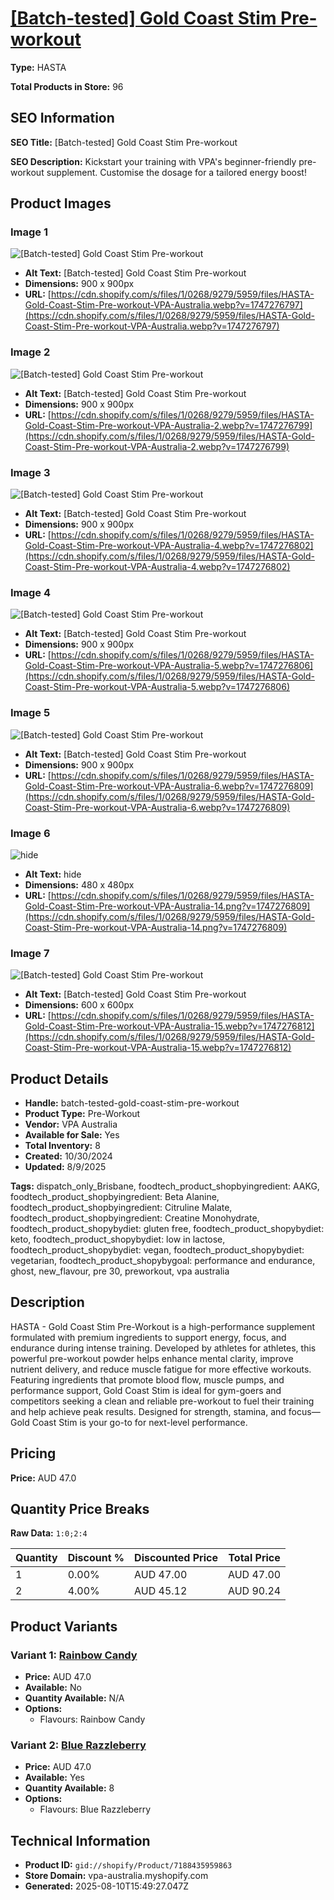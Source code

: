 # [[Batch-tested] Gold Coast Stim Pre-workout](https://vpa-australia.myshopify.com/products/batch-tested-gold-coast-stim-pre-workout)

**Type:** HASTA

**Total Products in Store:** 96

## SEO Information

**SEO Title:** [Batch-tested] Gold Coast Stim Pre-workout

**SEO Description:** Kickstart your training with VPA's beginner-friendly pre-workout supplement. Customise the dosage for a tailored energy boost!

## Product Images

### Image 1
![[Batch-tested] Gold Coast Stim Pre-workout](https://cdn.shopify.com/s/files/1/0268/9279/5959/files/HASTA-Gold-Coast-Stim-Pre-workout-VPA-Australia.webp?v=1747276797)

- **Alt Text:** [Batch-tested] Gold Coast Stim Pre-workout
- **Dimensions:** 900 x 900px
- **URL:** [https://cdn.shopify.com/s/files/1/0268/9279/5959/files/HASTA-Gold-Coast-Stim-Pre-workout-VPA-Australia.webp?v=1747276797](https://cdn.shopify.com/s/files/1/0268/9279/5959/files/HASTA-Gold-Coast-Stim-Pre-workout-VPA-Australia.webp?v=1747276797)

### Image 2
![[Batch-tested] Gold Coast Stim Pre-workout](https://cdn.shopify.com/s/files/1/0268/9279/5959/files/HASTA-Gold-Coast-Stim-Pre-workout-VPA-Australia-2.webp?v=1747276799)

- **Alt Text:** [Batch-tested] Gold Coast Stim Pre-workout
- **Dimensions:** 900 x 900px
- **URL:** [https://cdn.shopify.com/s/files/1/0268/9279/5959/files/HASTA-Gold-Coast-Stim-Pre-workout-VPA-Australia-2.webp?v=1747276799](https://cdn.shopify.com/s/files/1/0268/9279/5959/files/HASTA-Gold-Coast-Stim-Pre-workout-VPA-Australia-2.webp?v=1747276799)

### Image 3
![[Batch-tested] Gold Coast Stim Pre-workout](https://cdn.shopify.com/s/files/1/0268/9279/5959/files/HASTA-Gold-Coast-Stim-Pre-workout-VPA-Australia-4.webp?v=1747276802)

- **Alt Text:** [Batch-tested] Gold Coast Stim Pre-workout
- **Dimensions:** 900 x 900px
- **URL:** [https://cdn.shopify.com/s/files/1/0268/9279/5959/files/HASTA-Gold-Coast-Stim-Pre-workout-VPA-Australia-4.webp?v=1747276802](https://cdn.shopify.com/s/files/1/0268/9279/5959/files/HASTA-Gold-Coast-Stim-Pre-workout-VPA-Australia-4.webp?v=1747276802)

### Image 4
![[Batch-tested] Gold Coast Stim Pre-workout](https://cdn.shopify.com/s/files/1/0268/9279/5959/files/HASTA-Gold-Coast-Stim-Pre-workout-VPA-Australia-5.webp?v=1747276806)

- **Alt Text:** [Batch-tested] Gold Coast Stim Pre-workout
- **Dimensions:** 900 x 900px
- **URL:** [https://cdn.shopify.com/s/files/1/0268/9279/5959/files/HASTA-Gold-Coast-Stim-Pre-workout-VPA-Australia-5.webp?v=1747276806](https://cdn.shopify.com/s/files/1/0268/9279/5959/files/HASTA-Gold-Coast-Stim-Pre-workout-VPA-Australia-5.webp?v=1747276806)

### Image 5
![[Batch-tested] Gold Coast Stim Pre-workout](https://cdn.shopify.com/s/files/1/0268/9279/5959/files/HASTA-Gold-Coast-Stim-Pre-workout-VPA-Australia-6.webp?v=1747276809)

- **Alt Text:** [Batch-tested] Gold Coast Stim Pre-workout
- **Dimensions:** 900 x 900px
- **URL:** [https://cdn.shopify.com/s/files/1/0268/9279/5959/files/HASTA-Gold-Coast-Stim-Pre-workout-VPA-Australia-6.webp?v=1747276809](https://cdn.shopify.com/s/files/1/0268/9279/5959/files/HASTA-Gold-Coast-Stim-Pre-workout-VPA-Australia-6.webp?v=1747276809)

### Image 6
![hide](https://cdn.shopify.com/s/files/1/0268/9279/5959/files/HASTA-Gold-Coast-Stim-Pre-workout-VPA-Australia-14.png?v=1747276809)

- **Alt Text:** hide
- **Dimensions:** 480 x 480px
- **URL:** [https://cdn.shopify.com/s/files/1/0268/9279/5959/files/HASTA-Gold-Coast-Stim-Pre-workout-VPA-Australia-14.png?v=1747276809](https://cdn.shopify.com/s/files/1/0268/9279/5959/files/HASTA-Gold-Coast-Stim-Pre-workout-VPA-Australia-14.png?v=1747276809)

### Image 7
![[Batch-tested] Gold Coast Stim Pre-workout](https://cdn.shopify.com/s/files/1/0268/9279/5959/files/HASTA-Gold-Coast-Stim-Pre-workout-VPA-Australia-15.webp?v=1747276812)

- **Alt Text:** [Batch-tested] Gold Coast Stim Pre-workout
- **Dimensions:** 600 x 600px
- **URL:** [https://cdn.shopify.com/s/files/1/0268/9279/5959/files/HASTA-Gold-Coast-Stim-Pre-workout-VPA-Australia-15.webp?v=1747276812](https://cdn.shopify.com/s/files/1/0268/9279/5959/files/HASTA-Gold-Coast-Stim-Pre-workout-VPA-Australia-15.webp?v=1747276812)

## Product Details

- **Handle:** batch-tested-gold-coast-stim-pre-workout
- **Product Type:** Pre-Workout
- **Vendor:** VPA Australia
- **Available for Sale:** Yes
- **Total Inventory:** 8
- **Created:** 10/30/2024
- **Updated:** 8/9/2025

**Tags:** dispatch_only_Brisbane, foodtech_product_shopbyingredient: AAKG, foodtech_product_shopbyingredient: Beta Alanine, foodtech_product_shopbyingredient: Citruline Malate, foodtech_product_shopbyingredient: Creatine Monohydrate, foodtech_product_shopybydiet: gluten free, foodtech_product_shopybydiet: keto, foodtech_product_shopybydiet: low in lactose, foodtech_product_shopybydiet: vegan, foodtech_product_shopybydiet: vegetarian, foodtech_product_shopybygoal: performance and endurance, ghost, new_flavour, pre 30, preworkout, vpa australia

## Description

HASTA - Gold Coast Stim Pre-Workout is a high-performance supplement formulated with premium ingredients to support energy, focus, and endurance during intense training. Developed by athletes for athletes, this powerful pre-workout powder helps enhance mental clarity, improve nutrient delivery, and reduce muscle fatigue for more effective workouts. Featuring ingredients that promote blood flow, muscle pumps, and performance support, Gold Coast Stim is ideal for gym-goers and competitors seeking a clean and reliable pre-workout to fuel their training and help achieve peak results. Designed for strength, stamina, and focus—Gold Coast Stim is your go-to for next-level performance.

## Pricing

**Price:** AUD 47.0

## Quantity Price Breaks

**Raw Data:** `1:0;2:4`

| Quantity | Discount % | Discounted Price | Total Price |
|----------|------------|------------------|-------------|
| 1 | 0.00% | AUD 47.00 | AUD 47.00 |
| 2 | 4.00% | AUD 45.12 | AUD 90.24 |

## Product Variants

### Variant 1: [Rainbow Candy](https://vpa-australia.myshopify.com/products/batch-tested-gold-coast-stim-pre-workout)

- **Price:** AUD 47.0
- **Available:** No
- **Quantity Available:** N/A
- **Options:**
  - Flavours: Rainbow Candy

### Variant 2: [Blue Razzleberry](https://vpa-australia.myshopify.com/products/batch-tested-gold-coast-stim-pre-workout)

- **Price:** AUD 47.0
- **Available:** Yes
- **Quantity Available:** 8
- **Options:**
  - Flavours: Blue Razzleberry

## Technical Information

- **Product ID:** `gid://shopify/Product/7188435959863`
- **Store Domain:** vpa-australia.myshopify.com
- **Generated:** 2025-08-10T15:49:27.047Z

